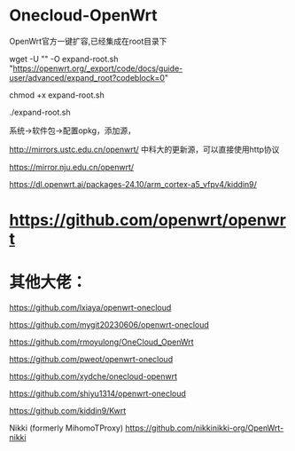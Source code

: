 # Onecloud-OpenWrt

OpenWrt官方一键扩容,已经集成在root目录下

wget -U "" -O expand-root.sh "https://openwrt.org/_export/code/docs/guide-user/advanced/expand_root?codeblock=0"

chmod +x expand-root.sh

./expand-root.sh


系统→软件包→配置opkg，添加源，

http://mirrors.ustc.edu.cn/openwrt/
中科大的更新源，可以直接使用http协议

https://mirror.nju.edu.cn/openwrt/

https://dl.openwrt.ai/packages-24.10/arm_cortex-a5_vfpv4/kiddin9/

# https://github.com/openwrt/openwrt

# 其他大佬：

https://github.com/lxiaya/openwrt-onecloud

https://github.com/mygit20230606/openwrt-onecloud

https://github.com/rmoyulong/OneCloud_OpenWrt

https://github.com/pweot/openwrt-onecloud

https://github.com/xydche/onecloud-openwrt

https://github.com/shiyu1314/openwrt-onecloud

https://github.com/kiddin9/Kwrt


Nikki (formerly MihomoTProxy)
https://github.com/nikkinikki-org/OpenWrt-nikki


